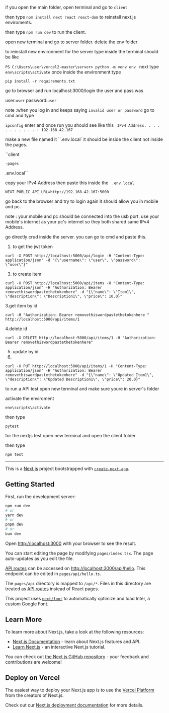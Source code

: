 if you open the main folder, open terminal and go to ``client``

then type ``npm install next react react-dom`` to reinstall next.js enviroments.

then type ``npm run dev`` to run the client.

open new terminal and go to server folder.
delete the env folder

to reinstall new environment for the server type inside the terminal should be like

``PS C:\Users\user\vercel2-master\server> python -m venv env ``
next type
``env\scripts\activate`` 
once inside the environment type

``pip install -r requirements.txt``

go to browser and run localhost:3000/login
the user and pass was 

user:``user`` password:``user``

note :when you log in and keeps saying ``invalid user or password`` go to cmd and type

``ipconfig`` enter and once run you should see like this `` IPv4 Address. . . . . . . . . . . : 192.168.42.167``

make a new file named it ``.env.local` it should be inside the client not inside the pages.

``client

    -pages
    
 .env.local``
 
copy your IPv4 Address then paste this inside the  `` .env.local``

``NEXT_PUBLIC_API_URL=http://192.168.42.167:5000``

go back to the browser and try to login again it should allow you in mobile and pc.

note : your mobile and pc should be connected into the usb port. use your mobile's internet as your pc's internet so they both shared same IPv4 Address.

go directly crud inside the server. you can go to cmd and paste this.

1.  to get the jwt token
   
``curl -X POST http://localhost:5000/api/login -H "Content-Type: application/json" -d "{\"username\": \"user\", \"password\": \"user\"}"``

3. to create item
   
``curl -X POST http://localhost:5000/api/items -H "Content-Type: application/json" -H "Authorization: Bearer removethiswordpastethetokenhere" -d "{\"name\": \"Item1\", \"description\": \"Description1\", \"price\": 10.0}"``

3.get item by id

``curl -H "Authorization: Bearer removethiswordpastethetokenhere " http://localhost:5000/api/items/1``

4.delete id

``curl -X DELETE http://localhost:5000/api/items/1 -H "Authorization: Bearer removethiswordpastethetokenhere"``

5. update by id
6. 
``curl -X PUT http://localhost:5000/api/items/1 -H "Content-Type: application/json" -H "Authorization: Bearer removethiswordpastethetokenhere" -d "{\"name\": \"Updated Item1\", \"description\": \"Updated Description1\", \"price\": 20.0}"``

to run a API test open new terminal and make sure youre in server's folder

activate the enviroment

``env\scripts\activate``

then type 

``pytest``

for the nextjs test open new terminal and open the client folder

then type

``npm test``

----

This is a [Next.js](https://nextjs.org/) project bootstrapped with [`create-next-app`](https://github.com/vercel/next.js/tree/canary/packages/create-next-app).

## Getting Started

First, run the development server:

```bash
npm run dev
# or
yarn dev
# or
pnpm dev
# or
bun dev
```

Open [http://localhost:3000](http://localhost:3000) with your browser to see the result.

You can start editing the page by modifying `pages/index.tsx`. The page auto-updates as you edit the file.

[API routes](https://nextjs.org/docs/api-routes/introduction) can be accessed on [http://localhost:3000/api/hello](http://localhost:3000/api/hello). This endpoint can be edited in `pages/api/hello.ts`.

The `pages/api` directory is mapped to `/api/*`. Files in this directory are treated as [API routes](https://nextjs.org/docs/api-routes/introduction) instead of React pages.

This project uses [`next/font`](https://nextjs.org/docs/basic-features/font-optimization) to automatically optimize and load Inter, a custom Google Font.

## Learn More

To learn more about Next.js, take a look at the following resources:

- [Next.js Documentation](https://nextjs.org/docs) - learn about Next.js features and API.
- [Learn Next.js](https://nextjs.org/learn) - an interactive Next.js tutorial.

You can check out [the Next.js GitHub repository](https://github.com/vercel/next.js/) - your feedback and contributions are welcome!

## Deploy on Vercel

The easiest way to deploy your Next.js app is to use the [Vercel Platform](https://vercel.com/new?utm_medium=default-template&filter=next.js&utm_source=create-next-app&utm_campaign=create-next-app-readme) from the creators of Next.js.

Check out our [Next.js deployment documentation](https://nextjs.org/docs/deployment) for more details.
